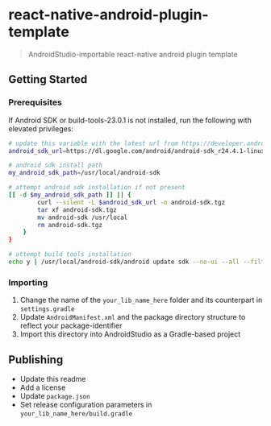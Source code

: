 
# react-native-android-plugin-template

> AndroidStudio-importable react-native android plugin template

## Getting Started

### Prerequisites

If Android SDK or build-tools-23.0.1 is not installed, run the following with elevated privileges:

```bash
# update this variable with the latest url from https://developer.android.com/studio/index.html#downloads
android_sdk_url=https://dl.google.com/android/android-sdk_r24.4.1-linux.tgz

# android sdk install path
my_android_sdk_path=/usr/local/android-sdk

# attempt android sdk installation if not present
[[ -d $my_android_sdk_path ]] || {
        curl --silent -L $android_sdk_url -o android-sdk.tgz
        tar xf android-sdk.tgz
        mv android-sdk /usr/local
        rm android-sdk.tgz
    }
}

# attempt build tools installation
echo y | /usr/local/android-sdk/android update sdk --no-ui --all --filter build-tools-23.0.1
```

### Importing

1. Change the name of the `your_lib_name_here` folder and its counterpart in `settings.gradle`
2. Update `AndroidManifest.xml` and the package directory structure to reflect your package-identifier
3. Import this directory into AndroidStudio as a Gradle-based project

## Publishing

* Update this readme
* Add a license
* Update `package.json`
* Set release configuration parameters in `your_lib_name_here/build.gradle`